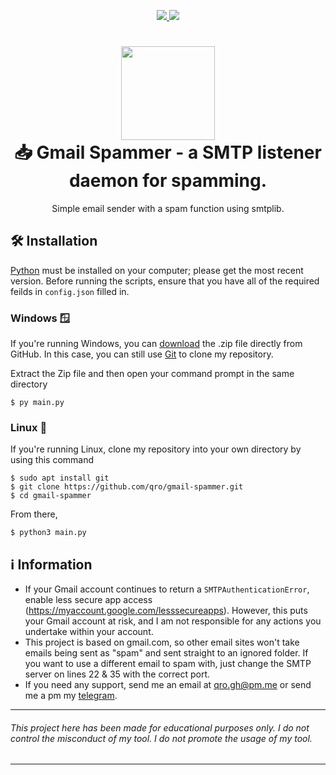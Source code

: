 <p align="center">
	<a href="https://www.python.org/">
    	<img src="https://img.shields.io/badge/python-3.12+-3776AB">
     </a>
     <a href="https://github.com/qro/gmail-spammer/blob/master/LICENSE">
    	<img src="https://img.shields.io/badge/License-GPL 3.0-3776AB">
     </a>
</p>

<h1 align="center">
	<img src="https://upload.wikimedia.org/wikipedia/commons/thumb/7/7e/Gmail_icon_%282020%29.svg/2560px-Gmail_icon_%282020%29.svg.png" width="150px"><br>
    📥 Gmail Spammer - a SMTP listener daemon for spamming.
</h1>
<p align="center">
    Simple email sender with a spam function using smtplib.
 </p>

## 🛠️ Installation
[Python](https://www.python.org/downloads/) must be installed on your computer; please get the most recent version. Before running the scripts, ensure that you have all of the required feilds in `config.json` filled in.

### Windows 🪟
If you're running Windows, you can [download](https://codeload.github.com/qro/gmail-spammer/zip/refs/heads/master) the .zip file directly from GitHub. In this case, you can still use [Git](https://github.com/git-for-windows/git/releases) to clone my repository. 

Extract the Zip file and then open your command prompt in the same directory
```
$ py main.py
```

### Linux 🐧
If you're running Linux, clone my repository into your own directory by using this command
```
$ sudo apt install git
$ git clone https://github.com/qro/gmail-spammer.git
$ cd gmail-spammer
```
From there,
```
$ python3 main.py
```

## ℹ️ Information
- If your Gmail account continues to return a `SMTPAuthenticationError`, enable less secure app access (https://myaccount.google.com/lesssecureapps). However, this puts your Gmail account at risk, and I am not responsible for any actions you undertake within your account.
- This project is based on gmail.com, so other email sites won't take emails being sent as "spam" and sent straight to an ignored folder. If you want to use a different email to spam with, just change the SMTP server on lines 22 & 35 with the correct port.
- If you need any support, send me an email at qro.gh@pm.me or send me a pm my [telegram](https://t.me/ro32pTQHAs).

---
###### This project here has been made for educational purposes only. I do not control the misconduct of my tool. I do not promote the usage of my tool.
---